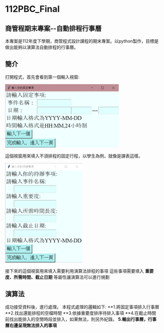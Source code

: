 # 112PBC_Final

## 商管程期末專案--自動排程行事曆

本專案是112年度下學期，商管程式設計課程的期末專案。以python製作，目標是做出能夠以演算法自動排程的行事曆。

## 簡介

打開程式，首先會看到第一個輸入視窗:

![image](視窗一.png)

這個視窗用來填入不須排程的固定行程，以學生為例，就像是課表這樣。

![image](視窗二.png)

接下來的這個視窗用來填入需要利用演算法排程的事項
這些事項需要填入 **重要度、所需時間、截止日期** 等屬性讓演算法可以進行規劃

## 演算法 

成功接受資料後，進行處理。
本程式處理的邏輯如下:
**1.將固定事項排入行事曆
**2.找出還能排程的空檔時間
**3.依據重要度排序待排入事項
**4.在截止時間前找出能排入的空閒時段並排入，如果無法，則另外紀錄。
**5.輸出行事曆，行事曆右邊呈現無法排入的事項**